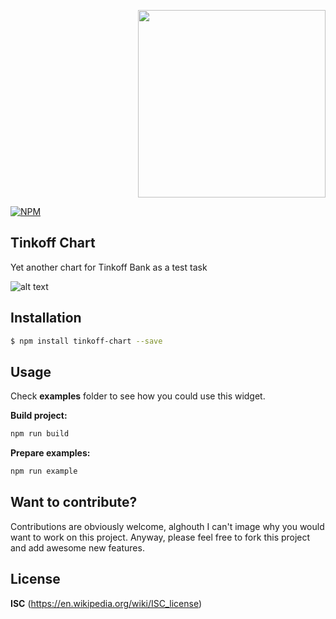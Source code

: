 <p align="right">
  <a href="https://www.tinkoff.ru/">
    <img width="300" src="https://static.tinkoff.ru/dist/images/content-images/brand/tinkoffbank_general_logo/TinkoffBank_general_logo_3.png">
  </a>
</p>

[![NPM](https://nodei.co/npm/tinkoff-chart.png)][npm-url]


## Tinkoff Chart
Yet another chart for Tinkoff Bank as a test task

![alt text](https://media.giphy.com/media/3og0ILjqGSCUidPS92/giphy.gif)

## Installation
```sh
$ npm install tinkoff-chart --save
```

## Usage
Check **examples** folder to see how you could use this widget.

**Build project:**
```sh
npm run build
```

**Prepare examples:**
```sh
npm run example
```

## Want to contribute?
Contributions are obviously welcome, alghouth I can't image why you would want to work on this project.
Anyway, please feel free to fork this project and add awesome new features.

## License
**ISC** (https://en.wikipedia.org/wiki/ISC_license)


[npm-url]: https://www.npmjs.com/package/tinkoff-chart
